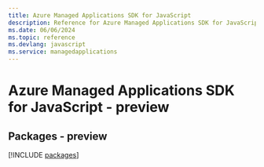 ```yaml
---
title: Azure Managed Applications SDK for JavaScript
description: Reference for Azure Managed Applications SDK for JavaScript
ms.date: 06/06/2024
ms.topic: reference
ms.devlang: javascript
ms.service: managedapplications
---
```

# Azure Managed Applications SDK for JavaScript - preview
## Packages - preview
[!INCLUDE [packages](managed-applications-index.md)]